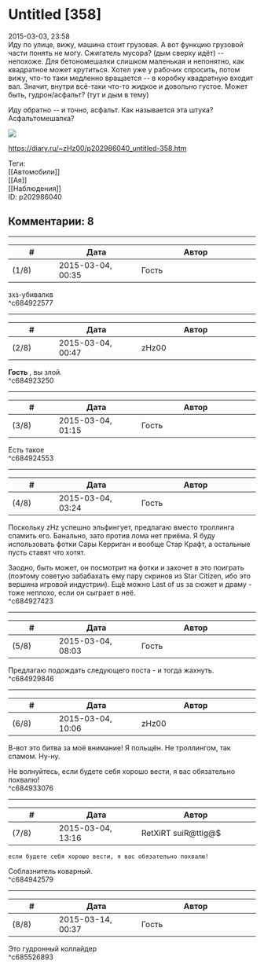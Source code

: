 Untitled [358]
==============

  
2015-03-03, 23:58  
 Иду по улице, вижу, машина стоит грузовая. А вот функцию грузовой части понять не могу. Сжигатель мусора? (дым сверху идёт) -- непохоже. Для бетономешалки слишком маленькая и непонятно, как квадратное может крутиться. Хотел уже у рабочих спросить, потом вижу, что-то таки медленно вращается -- в коробку квадратную входит вал. Значит, внутри всё-таки что-то жидкое и довольно густое. Может быть, гудрон/асфальт? (тут и дым в тему)   
   
 Иду обратно -- и точно, асфальт. Как называется эта штука? Асфальтомешалка?   
   
   [![](http://i.imgur.com/oqMs22al.jpg)](http://i.imgur.com/oqMs22a.jpg)     
  
<https://diary.ru/~zHz00/p202986040_untitled-358.htm>  
  
Теги:  
[[Автомобили]]  
[[Ая]]  
[[Наблюдения]]  
ID: p202986040  


Комментарии: 8
--------------

  


---



|         #         |              Дата              |                     Автор                     |           ID           |
| --- | --- | --- | --- |
| (1/8) | 2015-03-04, 00:35 | Гость | c684922577 |

  
 зхз-убивалкв   
 ^c684922577

---



|         #         |              Дата              |                     Автор                     |           ID           |
| --- | --- | --- | --- |
| (2/8) | 2015-03-04, 00:47 | zHz00 | c684923250 |

  
  **Гость**  , вы злой.   
 ^c684923250

---



|         #         |              Дата              |                     Автор                     |           ID           |
| --- | --- | --- | --- |
| (3/8) | 2015-03-04, 01:15 | Гость | c684924553 |

  
 Есть такое   
 ^c684924553

---



|         #         |              Дата              |                     Автор                     |           ID           |
| --- | --- | --- | --- |
| (4/8) | 2015-03-04, 03:24 | Гость | c684927423 |

  
 Поскольку zHz успешно эльфингует, предлагаю вместо троллинга спамить его. Банально, зато против лома нет приёма. Я буду использовать фотки Сары Керриган и вообще Стар Крафт, а остальные пусть ставят что хотят.   
   
 Заодно, быть может, он посмотрит на фотки и захочет в это поиграть (поэтому советую забабахать ему пару скринов из Star Citizen, ибо это вершина игровой индустрии). Ещё можно Last of us за сюжет и драму - тоже неплохо, если он сыграет в неё.   
 ^c684927423

---



|         #         |              Дата              |                     Автор                     |           ID           |
| --- | --- | --- | --- |
| (5/8) | 2015-03-04, 08:03 | Гость | c684929846 |

  
 Предлагаю подождать следующего поста - и тогда жахнуть.   
 ^c684929846

---



|         #         |              Дата              |                     Автор                     |           ID           |
| --- | --- | --- | --- |
| (6/8) | 2015-03-04, 10:06 | zHz00 | c684933076 |

  
 В-вот это битва за моё внимание! Я польщён. Не троллингом, так спамом. Ну-ну.   
   
 Не волнуйтесь, если будете себя хорошо вести, я вас обязательно похвалю!   
 ^c684933076

---



|         #         |              Дата              |                     Автор                     |           ID           |
| --- | --- | --- | --- |
| (7/8) | 2015-03-04, 13:16 | RetXiRT suiR@ttig@$ | c684942579 |

  
    если будете себя хорошо вести, я вас обязательно похвалю!    
 Соблазнитель коварный.    
 ^c684942579

---



|         #         |              Дата              |                     Автор                     |           ID           |
| --- | --- | --- | --- |
| (8/8) | 2015-03-14, 00:37 | Гость | c685526893 |

  
 Это гудронный коллайдер   
 ^c685526893